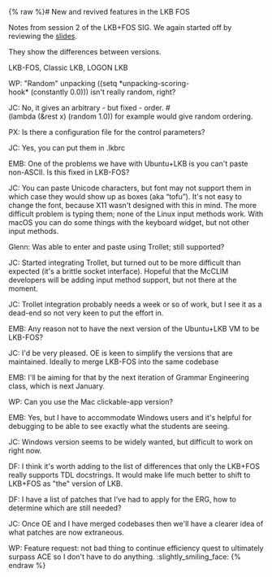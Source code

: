 {% raw %}# New and revived features in the LKB FOS

Notes from session 2 of the LKB+FOS SIG. We again started off by
reviewing the [slides](http://www.delph-in.net/2020/lkb-tutorial.pdf).

They show the differences between versions.

LKB-FOS, Classic LKB, LOGON LKB

WP: "Random" unpacking
((setq \*unpacking-scoring-hook\* (constantly 0.0))) isn't really
random, right?

JC: No, it gives an arbitrary - but fixed - order.
\#(lambda (&rest x) (random 1.0)) for example would give random
ordering.

PX: Is there a configuration file for the control parameters?

JC: Yes, you can put them in .lkbrc

EMB: One of the problems we have with Ubuntu+LKB is you can't paste
non-ASCII. Is this fixed in LKB-FOS?

JC: You can paste Unicode characters, but font may not support them in
which case they would show up as boxes (aka “tofu”). It's not easy to
change the font, because X11 wasn't designed with this in mind. The more
difficult problem is typing them; none of the Linux input methods work.
With macOS you can do some things with the keyboard widget, but not
other input methods.

Glenn: Was able to enter and paste using Trollet; still supported?

JC: Started integrating Trollet, but turned out to be more difficult
than expected (it's a brittle socket interface). Hopeful that the McCLIM
developers will be adding input method support, but not there at the
moment.

JC: Trollet integration probably needs a week or so of work, but I see
it as a dead-end so not very keen to put the effort in.

EMB: Any reason not to have the next version of the Ubuntu+LKB VM to be
LKB-FOS?

JC: I'd be very pleased. OE is keen to simplify the versions that are
maintained. Ideally to merge LKB-FOS into the same codebase

EMB: I'll be aiming for that by the next iteration of Grammar
Engineering class, which is next January.

WP: Can you use the Mac clickable-app version?

EMB: Yes, but I have to accommodate Windows users and it's helpful for
debugging to be able to see exactly what the students are seeing.

JC: Windows version seems to be widely wanted, but difficult to work on
right now.

DF: I think it's worth adding to the list of differences that only the
LKB+FOS really supports TDL docstrings. It would make life much better
to shift to LKB+FOS as "the" version of LKB.

DF: I have a list of patches that I’ve had to apply for the ERG, how to
determine which are still needed?

JC: Once OE and I have merged codebases then we'll have a clearer idea
of what patches are now extraneous.

WP: Feature request: not bad thing to continue efficiency quest to
ultimately surpass ACE so I don't have to do anything.
:slightly\_smiling\_face:
<update date omitted for speed>{% endraw %}